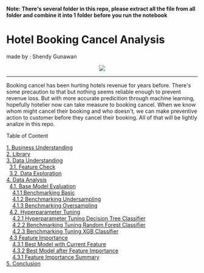 <b>Note: There's several folder in this repo, please extract all the file from all folder and combine it into 1 folder before you run the notebook </b>

# Hotel Booking Cancel Analysis
made by : Shendy Gunawan

<center><img src='https://images.solopos.com/2019/11/Ilustrasi-hotel.-Freepik.jpg'/></center>

___
Booking cancel has been hurting hotels revenue for years before. There's some precaution to that but nothing seems reliable enough to prevent revenue loss. But with more accurate predicition through machine learning, hopefully hotelier now can take measure to booking cancel. When we know whom might cancel their booking and who doesn't, we can make preventive action to customer before they cancel their booking. All of that will be lightly analize in this repo.



Table of Content

[1. Business Understanding](#1)  
[2. Library](#2)  
[3. Data Understanding](#3)  
&nbsp;&nbsp;[3.1. Feature Check](#3a)  
&nbsp;&nbsp;[3.2. Data Exploration](#3b)  
[4. Data Analysis](#4)  
&nbsp;&nbsp;[4.1. Base Model Evaluation](#4a)  
&nbsp;&nbsp;&nbsp;&nbsp;[4.1.1 Benchmarking Basic](#4aa)  
&nbsp;&nbsp;&nbsp;&nbsp;[4.1.2 Benchmarking Undersampling](#4ab)  
&nbsp;&nbsp;&nbsp;&nbsp;[4.1.3 Benchmarking Oversampling](#4ac)  
&nbsp;&nbsp;[4.2. Hyperparameter Tuning](#4b)  
&nbsp;&nbsp;&nbsp;&nbsp;[4.2.1 Hyperparameter Tuning Decision Tree Classifier](#4ba)  
&nbsp;&nbsp;&nbsp;&nbsp;[4.2.2 Benchmarking Tuning Random Forest Classifier](#4bb)  
&nbsp;&nbsp;&nbsp;&nbsp;[4.2.3 Benchmarking Tuning XGB Classifier](#4bc)  
&nbsp;&nbsp;[4.3 Feature Importance](#4c)  
&nbsp;&nbsp;&nbsp;&nbsp;[4.3.1 Best Model with Current Feature](#4ca)  
&nbsp;&nbsp;&nbsp;&nbsp;[4.3.2 Best Model after Feature Importance](#4cb)  
&nbsp;&nbsp;&nbsp;&nbsp;[4.3.1 Feature Importance Summary](#4cc)  
[5. Conclusion](#5) 

